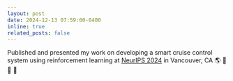 ```yaml
---
layout: post
date: 2024-12-13 07:59:00-0400
inline: true
related_posts: false
---
```


Published and presented my work on developing a smart cruise control system using reinforcement learning at [NeurIPS 2024](https://neurips.cc/) in Vancouver, CA :earth_americas: :car: :satellite: :tada:
